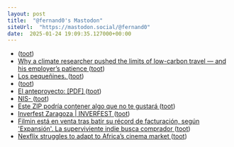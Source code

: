 ```yaml
---
layout: post
title:  "@fernand0's Mastodon"
siteUrl:  "https://mastodon.social/@fernand0"
date:  2025-01-24 19:09:35.127000+00:00
---
```

*  [ ](https://social.politicaconciencia.org/@Argos_DeCore) ([toot](https://mastodon.social/@fernand0/113884907115056318))
*  [Why a climate researcher pushed the limits of low-carbon travel — and his employer’s patience ](https://www.nature.com/articles/d41586-023-03496-) ([toot](https://mastodon.social/@fernand0/113884834291355635))
*  [Los pequeñines. ](https://avecesunafoto.wordpress.com/2025/01/24/los-pequenines-2) ([toot](https://mastodon.social/@fernand0/113884712227490871))
*  [ ](https://social.politicaconciencia.org/@Argos_DeCore) ([toot](https://mastodon.social/@fernand0/113884591202153987))
*  [El anteproyecto: [PDF]  ](https://www.interior.gob.es/opencms/pdf/servicios-al-ciudadano/participacion-ciudadana/Participacion-publica-en-proyectos-normativos/Audiencia-e-informacion-publica/01_2025_Anteproyecto_ley_coordinacion_gobernanza_ciberseguridad.pdf) ([toot](https://mastodon.social/@fernand0/113884584365292309))
*  [NIS- ](https://mastodon.social/@fernand0/113884582549921437) ([toot](https://mastodon.social/@fernand0/113884582549921437))
*  [Este ZIP podría contener algo que no te gustará ](http://fernand0.github.io//encadenamiento-ficheros-zip) ([toot](https://mastodon.social/@fernand0/113884570221943140))
*  [Inverfest Zaragoza \| INVERFEST ](https://inverfest.com/zgz) ([toot](https://mastodon.social/@fernand0/113884541120564834))
*  [Filmin está en venta tras batir su récord de facturación, según 'Expansión'. La superviviente indie busca comprador ](https://www.xataka.com/empresas-y-economia/filmin-esta-venta-batir-su-record-facturacion-expansion-superviviente-indie-busca-comprado) ([toot](https://mastodon.social/@fernand0/113884256485699823))
*  [Nexflix struggles to adapt to Africa’s cinema market ](https://globalvoices.org/2025/01/15/nexflix-struggles-to-adapt-to-africas-cinema-market) ([toot](https://mastodon.social/@fernand0/113883958445735244))

